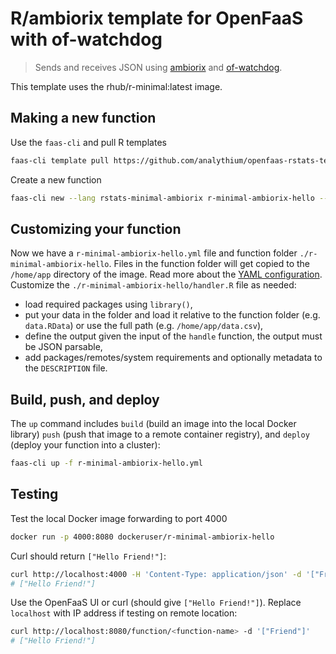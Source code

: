 # R/ambiorix template for OpenFaaS with of-watchdog

> Sends and receives JSON using [ambiorix](https://CRAN.R-project.org/package=ambiorix)
> and [of-watchdog](https://github.com/openfaas/of-watchdog).

This template uses the rhub/r-minimal:latest image.

## Making a new function

Use the `faas-cli` and pull R templates

```bash
faas-cli template pull https://github.com/analythium/openfaas-rstats-templates
```

Create a new function

```bash
faas-cli new --lang rstats-minimal-ambiorix r-minimal-ambiorix-hello --prefix=dockeruser
```

## Customizing your function

Now we have a `r-minimal-ambiorix-hello.yml` file and function folder `./r-minimal-ambiorix-hello`.
Files in the function folder will get copied to the `/home/app` directory of the image.
Read more about the [YAML configuration](https://docs.openfaas.com/reference/yaml/).
Customize the `./r-minimal-ambiorix-hello/handler.R` file as needed:

- load required packages using `library()`,
- put your data in the folder and load it relative to the function folder (e.g. `data.RData`) or use the full path (e.g. `/home/app/data.csv`),
- define the output given the input of the `handle` function, the output must be JSON parsable,
- add packages/remotes/system requirements and optionally metadata to the `DESCRIPTION` file.

## Build, push, and deploy

The `up` command includes `build` (build an image into the local Docker library)
`push` (push that image to a remote container registry),
and `deploy` (deploy your function into a cluster):

```bash
faas-cli up -f r-minimal-ambiorix-hello.yml
```

## Testing

Test the local Docker image forwarding to port 4000

```bash
docker run -p 4000:8080 dockeruser/r-minimal-ambiorix-hello
```

Curl should return `["Hello Friend!"]`:

```bash
curl http://localhost:4000 -H 'Content-Type: application/json' -d '["Friend"]'
# ["Hello Friend!"]
```

Use the OpenFaaS UI or curl (should give `["Hello Friend!"]`).
Replace `localhost` with IP address if testing on remote location:

```bash
curl http://localhost:8080/function/<function-name> -d '["Friend"]'
# ["Hello Friend!"]
```

